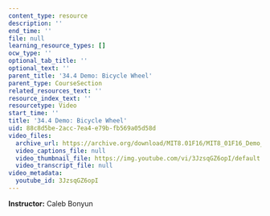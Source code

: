 ```yaml
---
content_type: resource
description: ''
end_time: ''
file: null
learning_resource_types: []
ocw_type: ''
optional_tab_title: ''
optional_text: ''
parent_title: '34.4 Demo: Bicycle Wheel'
parent_type: CourseSection
related_resources_text: ''
resource_index_text: ''
resourcetype: Video
start_time: ''
title: '34.4 Demo: Bicycle Wheel'
uid: 88c8d5be-2acc-7ea4-e79b-fb569a05d58d
video_files:
  archive_url: https://archive.org/download/MIT8.01F16/MIT8_01F16_Demo_34_360p.mp4
  video_captions_file: null
  video_thumbnail_file: https://img.youtube.com/vi/3JzsqGZ6opI/default.jpg
  video_transcript_file: null
video_metadata:
  youtube_id: 3JzsqGZ6opI
---
```


**Instructor:** Caleb Bonyun